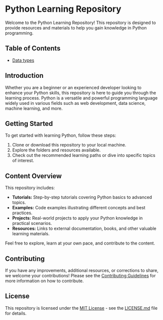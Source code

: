 # Python Learning Repository

Welcome to the Python Learning Repository! This repository is designed to provide resources and materials to help you gain knowledge in Python programming.

## Table of Contents

- [Data types](#day1)

## Introduction

Whether you are a beginner or an experienced developer looking to enhance your Python skills, this repository is here to guide you through the learning process. Python is a versatile and powerful programming language widely used in various fields such as web development, data science, machine learning, and more.

## Getting Started

To get started with learning Python, follow these steps:

1. Clone or download this repository to your local machine.
2. Explore the folders and resources available.
3. Check out the recommended learning paths or dive into specific topics of interest.

## Content Overview

This repository includes:

- **Tutorials:** Step-by-step tutorials covering Python basics to advanced topics.
- **Examples:** Code examples illustrating different concepts and best practices.
- **Projects:** Real-world projects to apply your Python knowledge in practical scenarios.
- **Resources:** Links to external documentation, books, and other valuable learning materials.

Feel free to explore, learn at your own pace, and contribute to the content.

## Contributing

If you have any improvements, additional resources, or corrections to share, we welcome your contributions! Please see the [Contributing Guidelines](CONTRIBUTING.md) for more information on how to contribute.

## License

This repository is licensed under the [MIT License](LICENSE.md) - see the [LICENSE.md](LICENSE.md) file for details.
